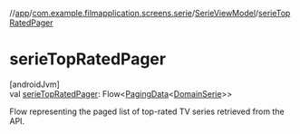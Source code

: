 //[app](../../../index.md)/[com.example.filmapplication.screens.serie](../index.md)/[SerieViewModel](index.md)/[serieTopRatedPager](serie-top-rated-pager.md)

# serieTopRatedPager

[androidJvm]\
val [serieTopRatedPager](serie-top-rated-pager.md): Flow&lt;[PagingData](https://developer.android.com/reference/kotlin/androidx/paging/PagingData.html)&lt;[DomainSerie](../../com.example.filmapplication.domain/-domain-serie/index.md)&gt;&gt;

Flow representing the paged list of top-rated TV series retrieved from the API.
